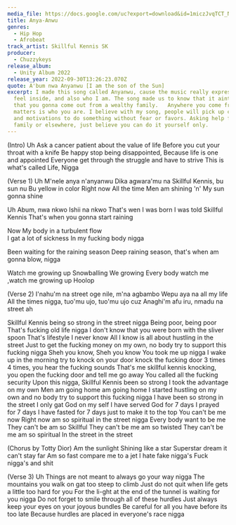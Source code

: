 ```yaml
---
media_file: https://docs.google.com/uc?export=download&id=1miczJvqTCT_NjyPm6jvaUEsrL77e-m3s
title: Anya-Anwu
genres:
  - Hip Hop
  - Afrobeat
track_artist: Skillful Kennis SK
producer:
  - Chuzzykeys
release_album:
  - Unity Album 2022
release_year: 2022-09-30T13:26:23.070Z
quote: A'bum nwa Anyanwu [I am the son of the Sun]
excerpt: I made this song called Anyanwu, cause the music really expresses how I
  feel inside, and also who I am. The song made us to know that it aint a must
  that you gonna come out from a wealthy family.   Anywhere you come from, what
  matters is who you are. I believe with my song, people will pick up courage
  and motivations to do something without fear or favors. Asking help from
  family or elsewhere, just believe you can do it yourself only.
---
```

(Intro)
Uh
Ask a cancer patient about the value of life
Before you cut your throat with a knife
Be happy stop being disappointed, Because life is one and  appointed Everyone get through the struggle and have to strive
This is what's called Life, Nigga



(Verse 1)
Uh
M'nele anya n'anyanwu
Dika agwara'mu na
Skillful Kennis, bu  sun nu
Bu yellow in color
Right now
All the time
Men am shining 
'n'
My sun gonna shine

Uh 
Abum, nwa nkwo 
Ishii na nkwo
That's wen I was born
I was told Skillful Kennis
That's when you gonna start raining

Now 
My body in a turbulent flow  
I gat a lot of sickness
In my  fucking body nigga

Been waiting for the raining season
Deep raining season, that's when am gonna blow, nigga 

Watch me growing up
Snowballing
We growing
Every body watch  me ,watch me  growing up
Hoolop



(Verse 2)
I'nahu'm na street oge nile, m'na agbambo
Wepu aya na all my life
All the times nigga,  tuo'mu ujo, tuo'mu ujo cuz 
Anaghi'm afu iru, nmadu na street ah

Skillful Kennis being so strong in the street nigga
Being poor, being poor 
That's fucking old life nigga
I don't know that
you were born with the sliver spoon
That's lifestyle I never know
All I know is all about hustling in the street
Just to get the fucking money on my own, no body try to support this fucking nigga
Sheh you know, Sheh you know
You took me up nigga
I wake up in the morning try to knock on your door
knock the fucking door
3 times 4 times, you hear the fucking sounds 
That's me skillful kennis knocking, you open the fucking door and tell me go away
You called all the fucking security Upon this nigga,
Skillful Kennis  been so strong 
I took  the advantage on my own
Men am going home am going home
I started hustling on my own and no body try to support this  fucking nigga
I have been so strong in the street
I only  gat God on my self
I have served God for 7 days
I prayed for 7 days
I have fasted for 7 days just to make it to the top
You can't be me now
Right now am so spiritual in the street nigga
Every body want to be me 
They can't be am so Skillful 
They can't be me am so twisted
They can't be me am so spiritual
In the street in the street



(Chorus by Totty Dior)
Am the sunlight
Shining like a star
Superstar dream it can't stay far
Am so fast compare me to a jet
I hate fake nigga's 
Fuck nigga's and shit



(Verse 3)
Uh
Things are not meant to  always go your way  nigga
The mountains you walk on gat too steep to climb 
Just do not quit when life gets a little too hard for you
For the li-ght at the end of the tunnel is waiting for you nigga
Do not forget to smile through all of these hurdles
Just always keep your eyes on your joyous bundles
Be careful for all  you have before its too late
Because hurdles are placed in everyone's race nigga